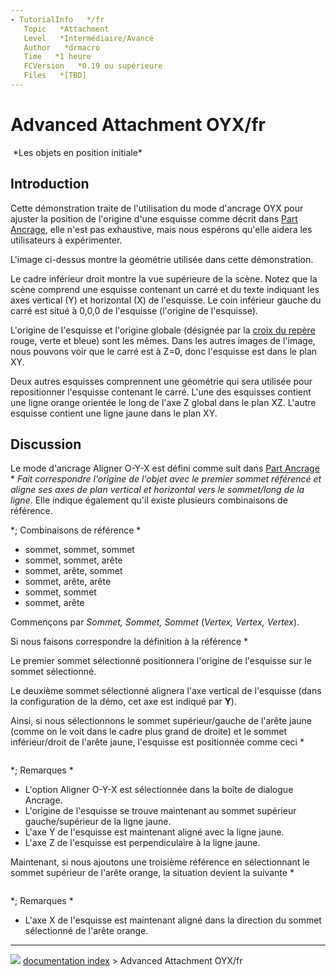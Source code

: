 ```yaml
---
- TutorialInfo   */fr
   Topic   *Attachment
   Level   *Intermédiaire/Avancé
   Author   *drmacro
   Time   *1 heure
   FCVersion   *0.19 ou supérieure
   Files   *[TBD]
---
```


# Advanced Attachment OYX/fr





<img alt="" src=images/AttOYX_Setup.png  style="width   *800px;"> 
*Les objets en position initiale*

## Introduction

Cette démonstration traite de l\'utilisation du mode d\'ancrage OYX pour ajuster la position de l\'origine d\'une esquisse comme décrit dans [Part Ancrage](Part_EditAttachment/fr.md), elle n\'est pas exhaustive, mais nous espérons qu\'elle aidera les utilisateurs à expérimenter.

L\'image ci-dessus montre la géométrie utilisée dans cette démonstration.

Le cadre inférieur droit montre la vue supérieure de la scène. Notez que la scène comprend une esquisse contenant un carré et du texte indiquant les axes vertical (Y) et horizontal (X) de l\'esquisse. Le coin inférieur gauche du carré est situé à 0,0,0 de l\'esquisse (l\'origine de l\'esquisse).

L\'origine de l\'esquisse et l\'origine globale (désignée par la [croix du repère](Std_AxisCross/fr.md) rouge, verte et bleue) sont les mêmes. Dans les autres images de l\'image, nous pouvons voir que le carré est à Z=0, donc l\'esquisse est dans le plan XY.

Deux autres esquisses comprennent une géométrie qui sera utilisée pour repositionner l\'esquisse contenant le carré. L\'une des esquisses contient une ligne orange orientée le long de l\'axe Z global dans le plan XZ. L\'autre esquisse contient une ligne jaune dans le plan XY.

## Discussion

Le mode d\'ancrage Aligner O-Y-X est défini comme suit dans [Part Ancrage](Part_EditAttachment/fr.md)    * *Fait correspondre l\'origine de l\'objet avec le premier sommet référencé et aligne ses axes de plan vertical et horizontal vers le sommet/long de la ligne*. Elle indique également qu\'il existe plusieurs combinaisons de référence.

   *; Combinaisons de référence   *

   *   sommet, sommet, sommet
   *   sommet, sommet, arête
   *   sommet, arête, sommet
   *   sommet, arête, arête
   *   sommet, sommet
   *   sommet, arête

Commençons par *Sommet, Sommet, Sommet* (*Vertex, Vertex, Vertex*).

Si nous faisons correspondre la définition à la référence    *

Le premier sommet sélectionné positionnera l\'origine de l\'esquisse sur le sommet sélectionné.

Le deuxième sommet sélectionné alignera l\'axe vertical de l\'esquisse (dans la configuration de la démo, cet axe est indiqué par **Y**).

Ainsi, si nous sélectionnons le sommet supérieur/gauche de l\'arête jaune (comme on le voit dans le cadre plus grand de droite) et le sommet inférieur/droit de l\'arête jaune, l\'esquisse est positionnée comme ceci    *

<img alt="" src=images/AttOYX_vv.png  style="width   *800px;">

   *; Remarques    *

   *   L\'option Aligner O-Y-X est sélectionnée dans la boîte de dialogue Ancrage.
   *   L\'origine de l\'esquisse se trouve maintenant au sommet supérieur gauche/supérieur de la ligne jaune.
   *   L\'axe Y de l\'esquisse est maintenant aligné avec la ligne jaune.
   *   L\'axe Z de l\'esquisse est perpendiculaire à la ligne jaune.

Maintenant, si nous ajoutons une troisième référence en sélectionnant le sommet supérieur de l\'arête orange, la situation devient la suivante    *

<img alt="" src=images/AttOYX_vvv.png  style="width   *800px;">

   *; Remarques    *

   *   L\'axe X de l\'esquisse est maintenant aligné dans la direction du sommet sélectionné de l\'arête orange.



---
![](images/Right_arrow.png) [documentation index](../README.md) > Advanced Attachment OYX/fr
